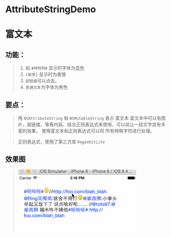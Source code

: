 # AttributeStringDemo
富文本
=====
功能：
-----
>1. 如 `#呵呵呵#` 显示时字体为蓝色
>2. `[偷笑]` 显示时为表情
>3. `超链接`可以点击。
>4. `普通文本`为字体为黑色

要点：
------
>用 `NSAttributeString` 和 `NSMutableString` 表示 富文本
>富文本中可以有图片，超链接，等等内容。结合正则表达式来使用，可以给让一段文字具有丰富的效果，
>使用富文本和正则表达式可以将 所有特殊字符进行处理。

>正则表达式，使用了第三方库 `RegexKitLite`

效果图
-----
>![](https://github.com/action456789/AttributeStringDemo/blob/master/gitReadMeSource/Untitled.gif)
